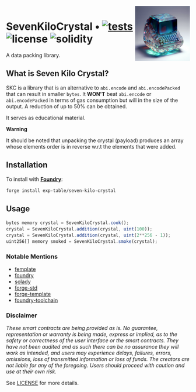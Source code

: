 <img align="right" width="150" height="150" top="100" src="./public/readme.png">

# SevenKiloCrystal • [![tests](https://github.com/exp-table/seven-kilo-crystal/actions/workflows/ci.yml/badge.svg?label=tests)](https://github.com/exp-table/seven-kilo-crystal/actions/workflows/ci.yml) ![license](https://img.shields.io/github/license/refcell/femplate?label=license) ![solidity](https://img.shields.io/badge/solidity-^0.8.17-lightgrey)

A data packing library.

## What is Seven Kilo Crystal?

SKC is a library that is an alternative to `abi.encode` and `abi.encodePacked` that can result in smaller `bytes`.
It **WON'T** beat `abi.encode` or `abi.encodePacked` in terms of gas consumption but will in the size of the output. A reduction of up to 50% can be obtained.

It serves as educational material.

**Warning**

It should be noted that unpacking the crystal (payload) produces an array whose elements order is in reverse w.r.t the elements that were added.

## Installation

To install with [**Foundry**](https://github.com/gakonst/foundry):

```sh
forge install exp-table/seven-kilo-crystal
```

## Usage

```js
bytes memory crystal = SevenKiloCrystal.cook();
crystal = SevenKiloCrystal.addition(crystal, uint(100));
crystal = SevenKiloCrystal.addition(crystal, uint(2**256 - 1));
uint256[] memory smoked = SevenKiloCrystal.smoke(crystal);
```

### Notable Mentions

- [femplate](https://github.com/refcell/femplate)
- [foundry](https://github.com/foundry-rs/foundry)
- [solady](https://github.com/vectorized/solady)
- [forge-std](https://github.com/brockelmore/forge-std)
- [forge-template](https://github.com/foundry-rs/forge-template)
- [foundry-toolchain](https://github.com/foundry-rs/foundry-toolchain)

### Disclaimer

_These smart contracts are being provided as is. No guarantee, representation or warranty is being made, express or implied, as to the safety or correctness of the user interface or the smart contracts. They have not been audited and as such there can be no assurance they will work as intended, and users may experience delays, failures, errors, omissions, loss of transmitted information or loss of funds. The creators are not liable for any of the foregoing. Users should proceed with caution and use at their own risk._

See [LICENSE](./LICENSE) for more details.
